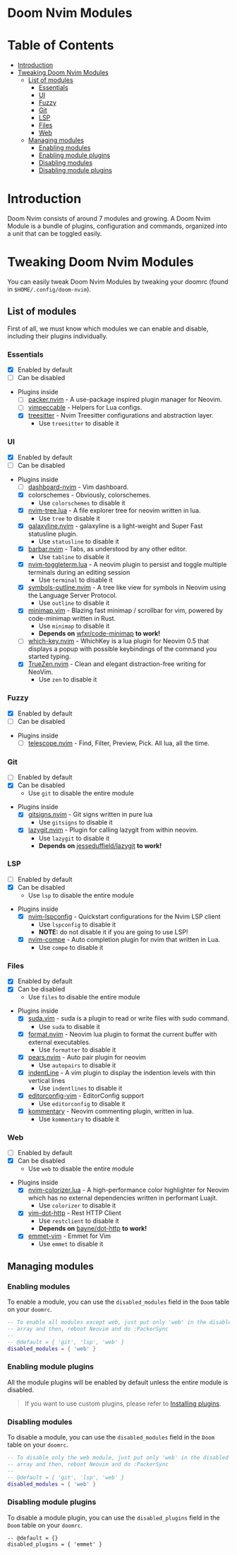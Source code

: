 # Doom Nvim Modules

# Table of Contents

- [Introduction](#introduction)
- [Tweaking Doom Nvim Modules](#tweaking-doom-nvim-modules)
  - [List of modules](#list-of-modules)
    - [Essentials](#essentials)
    - [UI](#ui)
    - [Fuzzy](#fuzzy)
    - [Git](#git)
    - [LSP](#lsp)
    - [Files](#files)
    - [Web](#web)
  - [Managing modules](#managing-modules)
    - [Enabling modules](#enabling-modules)
    - [Enabling module plugins](#enabling-module-plugins)
    - [Disabling modules](#disabling-modules)
    - [Disabling module plugins](#disabling-module-plugins)

# Introduction

Doom Nvim consists of around 7 modules and growing. A Doom Nvim Module is a bundle of plugins,
configuration and commands, organized into a unit that can be toggled easily.

# Tweaking Doom Nvim Modules

You can easily tweak Doom Nvim Modules by tweaking your doomrc
(found in `$HOME/.config/doom-nvim`).

## List of modules

First of all, we must know which modules we can enable and disable,
including their plugins individually.

### Essentials

- [x] Enabled by default
- [ ] Can be disabled
- Plugins inside
  - [ ] [packer.nvim] - A use-package inspired plugin manager for Neovim.
  - [ ] [vimpeccable] - Helpers for Lua configs.
  - [x] [treesitter] - Nvim Treesitter configurations and abstraction layer.
    - Use `treesitter` to disable it

### UI

- [x] Enabled by default
- [ ] Can be disabled
- Plugins inside
  - [ ] [dashboard-nvim] - Vim dashboard.
  - [x] colorschemes - Obviously, colorschemes.
    - Use `colorschemes` to disable it
  - [x] [nvim-tree.lua] - A file explorer tree for neovim written in lua.
    - Use `tree` to disable it
  - [x] [galaxyline.nvim] - galaxyline is a light-weight and Super Fast statusline plugin.
    - Use `statusline` to disable it
  - [x] [barbar.nvim] - Tabs, as understood by any other editor.
    - Use `tabline` to disable it
  - [x] [nvim-toggleterm.lua] - A neovim plugin to persist and toggle multiple terminals during an editing session
    - Use `terminal` to disable it
  - [x] [symbols-outline.nvim] - A tree like view for symbols in Neovim using the Language Server Protocol.
    - Use `outline` to disable it
  - [x] [minimap.vim] - Blazing fast minimap / scrollbar for vim, powered by code-minimap written in Rust.
    - Use `minimap` to disable it
    - **Depends on** [wfxr/code-minimap](htps://github.com/wfxr/code-minimap) **to work!**
  - [ ] [which-key.nvim] - WhichKey is a lua plugin for Neovim 0.5 that displays a popup with possible keybindings of the command you started typing.
  - [x] [TrueZen.nvim] - Clean and elegant distraction-free writing for NeoVim.
    - Use `zen` to disable it

### Fuzzy

- [x] Enabled by default
- [ ] Can be disabled
- Plugins inside
  - [ ] [telescope.nvim] - Find, Filter, Preview, Pick. All lua, all the time.

### Git

- [ ] Enabled by default
- [x] Can be disabled
  - Use `git` to disable the entire module
- Plugins inside
  - [x] [gitsigns.nvim] - Git signs written in pure lua
    - Use `gitsigns` to disable it
  - [x] [lazygit.nvim] - Plugin for calling lazygit from within neovim.
    - Use `lazygit` to disable it
    - **Depends on** [jesseduffield/lazygit](https://github.com/jesseduffield/lazygit) **to work!**

### LSP

- [ ] Enabled by default
- [x] Can be disabled
  - Use `lsp` to disable the entire module
- Plugins inside
  - [x] [nvim-lspconfig] - Quickstart configurations for the Nvim LSP client
    - Use `lspconfig` to disable it
    - **NOTE:** do not disable it if you are going to use LSP!
  - [x] [nvim-compe] - Auto completion plugin for nvim that written in Lua.
    - Use `compe` to disable it

### Files

- [x] Enabled by default
- [x] Can be disabled
  - Use `files` to disable the entire module
- Plugins inside
  - [x] [suda.vim] - suda is a plugin to read or write files with sudo command.
    - Use `suda` to disable it
  - [x] [format.nvim] - Neovim lua plugin to format the current buffer with external executables.
    - Use `formatter` to disable it
  - [x] [pears.nvim] - Auto pair plugin for neovim
    - Use `autopairs` to disable it
  - [x] [indentLine] - A vim plugin to display the indention levels with thin vertical lines
    - Use `indentlines` to disable it
  - [x] [editorconfig-vim] - EditorConfig support
    - Use `editorconfig` to disable it
  - [x] [kommentary] - Neovim commenting plugin, written in lua.
    - Use `kommentary` to disable it

### Web

- [ ] Enabled by default
- [x] Can be disabled
  - Use `web` to disable the entire module
- Plugins inside
  - [x] [nvim-colorizer.lua] - A high-performance color highlighter for Neovim which has no external dependencies written in performant Luajit.
    - Use `colorizer` to disable it
  - [x] [vim-dot-http] - Rest HTTP Client
    - Use `restclient` to disable it
    - **Depends on** [bayne/dot-http](https://github/bayne/dot-http) **to work!**
  - [x] [emmet-vim] - Emmet for Vim
    - Use `emmet` to disable it

## Managing modules

### Enabling modules

To enable a module, you can use the `disabled_modules` field in the `Doom` table
on your `doomrc`.

```lua
-- To enable all modules except web, just put only 'web' in the disabled modules
-- array and then, reboot Neovim and do :PackerSync
--
-- @default = { 'git', 'lsp', 'web' }
disabled_modules = { 'web' }
```

### Enabling module plugins

All the module plugins will be enabled by default unless the entire module is disabled.

> If you want to use custom plugins, please refer to
> [Installing plugins](./getting_started.md#installing-plugins).

### Disabling modules

To disable a module, you can use the `disabled_modules` field in the `Doom` table
on your `doomrc`.

```lua
-- To disable only the web module, just put only 'web' in the disabled modules
-- array and then, reboot Neovim and do :PackerSync
--
-- @default = { 'git', 'lsp', 'web' }
disabled_modules = { 'web' }
```

### Disabling module plugins

To disable a module plugin, you can use the `disabled_plugins` field in the `Doom` table
on your `doomrc`.

```vim
-- @default = {}
disabled_plugins = { 'emmet' }
```

<!-- Essentials -->

[packer.nvim]: https://github.com/wbthomason/packer.nvim
[vimpeccable]: https://github.com/svermeulen/vimpeccable
[treesitter]: https://github.com/nvim-treesitter/nvim-treesitter

<!-- UI -->

[dashboard-nvim]: https://github.com/glepnir/dashboard-nvim
[nvim-tree.lua]: https://github.com/kyazdani42/nvim-tree.lua
[galaxyline.nvim]: https://github.com/glepnir/galaxyline.nvim
[barbar.nvim]: https://github.com/romgrk/barbar.nvim
[nvim-toggleterm.lua]: https://github.com/akinsho/nvim-toggleterm.lua
[symbols-outline.nvim]: https://github.com/simrat39/symbols-outline.nvim
[minimap.vim]: https://github.com/wfxr/minimap.vim
[which-key.nvim]: https://github.com/folke/which-key.nvim
[truezen.nvim]: https://github.com/kdav5758/TrueZen.nvim

<!-- Fuzzy -->

[telescope.nvim]: https://github.com/nvim-telescope/telescope.nvim

<!-- Git -->

[gitsigns.nvim]: https://github.com/lewis6991/gitsigns.nvim
[lazygit.nvim]: https://github.com/kdheepak/lazygit.nvim

<!-- LSP -->

[nvim-lspconfig]: https://github.com/neovim/nvim-lspconfig
[nvim-compe]: <!-- Files -->
[suda.vim]: https://github.com/lambdalisue/suda.vim
[format.nvim]: https://github.com/lukas-reineke/format.nvim
[pears.nvim]: https://github.com/steelsojka/pears.nvim
[indentline]: https://github.com/Yggdroot/indentLine
[editorconfig-vim]: https://github.com/editorconfig/editorconfig-vim
[kommentary]: https://github.com/b3nj5m1n/kommentary

<!-- Web -->

[nvim-colorizer.lua]: https://github.com/norcalli/nvim-colorizer.lua
[vim-dot-http]: https://github.com/bayne/vim-dot-http
[emmet-vim]: https://github.com/mattn/emmet-vim
